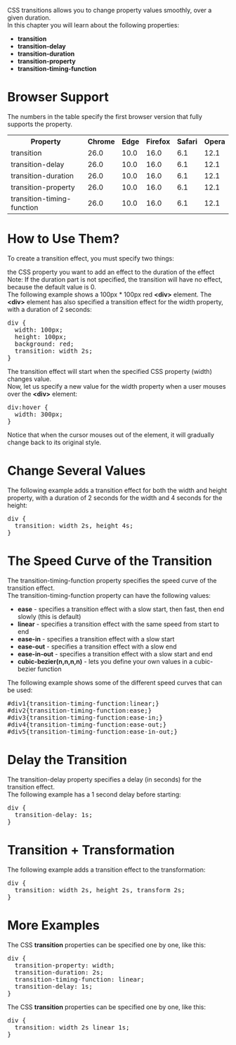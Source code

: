 CSS transitions allows you to change property values smoothly, over a given duration.
<br>
In this chapter you will learn about the following properties:
<ul>
  <li><b>transition</b></li>
  <li><b>transition-delay</b></li>
  <li><b>transition-duration</b></li>
  <li><b>transition-property</b></li>
  <li><b>transition-timing-function</b></li>
</ul>
<h1>Browser Support</h1>
The numbers in the table specify the first browser version that fully supports the property.
<table class="ws-table-all notranslate">
  <tr>
    <th>Property</th>
    <th>Chrome</th>
    <th>Edge</th>
    <th>Firefox</th>
    <th>Safari</th>
    <th>Opera</th>
  </tr>
  <tr>
    <td>transition</td>
    <td>26.0</td>
    <td>10.0</td>
    <td>16.0</td>
    <td>6.1</td>
    <td>12.1</td>
  </tr>
  <tr>
    <td>transition-delay</td>
    <td>26.0</td>
    <td>10.0</td>
    <td>16.0</td>
    <td>6.1</td>
    <td>12.1</td>
  </tr>
  <tr>
    <td>transition-duration</td>
    <td>26.0</td>
    <td>10.0</td>
    <td>16.0</td>
    <td>6.1</td>
    <td>12.1</td>
  </tr>
  <tr>
    <td>transition-property</td>
    <td>26.0</td>
    <td>10.0</td>
    <td>16.0</td>
    <td>6.1</td>
    <td>12.1</td>
  </tr>
  <tr>
    <td>transition-timing-function</td>
    <td>26.0</td>
    <td>10.0</td>
    <td>16.0</td>
    <td>6.1</td>
    <td>12.1</td>
  </tr>
</table>
<h1>How to Use Them?</h1>
To create a transition effect, you must specify two things:

the CSS property you want to add an effect to
the duration of the effect
Note: If the duration part is not specified, the transition will have no effect, because the default value is 0.
<br>
The following example shows a 100px * 100px red <b>&lt;div&gt;</b> element. The <b>&lt;div&gt;</b> element has also specified a transition effect for the width property, with a duration of 2 seconds:
<pre>
div {
  width: 100px;
  height: 100px;
  background: red;
  transition: width 2s;
}
</pre>
The transition effect will start when the specified CSS property (width) changes value.
<br>
Now, let us specify a new value for the width property when a user mouses over the <b>&lt;div&gt;</b> element:
<pre>
div:hover {
  width: 300px;
}
</pre>
Notice that when the cursor mouses out of the element, it will gradually change back to its original style.
<h1>Change Several Values</h1>
The following example adds a transition effect for both the width and height property, with a duration of 2 seconds for the width and 4 seconds for the height:
<pre>
div {
  transition: width 2s, height 4s;
}
</pre>
<h1>The Speed Curve of the Transition</h1>
The transition-timing-function property specifies the speed curve of the transition effect.
<br>
The transition-timing-function property can have the following values:
<ul>
  <li><b>ease</b> - specifies a transition effect with a slow start, then fast, then end slowly (this is default)</li>
  <li><b>linear</b> - specifies a transition effect with the same speed from start to end</li>
  <li><b>ease-in</b> - specifies a transition effect with a slow start</li>
  <li><b>ease-out</b> - specifies a transition effect with a slow end</li>
  <li><b>ease-in-out</b> - specifies a transition effect with a slow start and end</li>
  <li><b>cubic-bezier(n,n,n,n)</b> - lets you define your own values in a cubic-bezier function</li>
</ul>
The following example shows some of the different speed curves that can be used:
<pre>
#div1{transition-timing-function:linear;}
#div2{transition-timing-function:ease;}
#div3{transition-timing-function:ease-in;}
#div4{transition-timing-function:ease-out;}
#div5{transition-timing-function:ease-in-out;}
</pre>
<h1>Delay the Transition</h1>
The transition-delay property specifies a delay (in seconds) for the transition effect.
<br>
The following example has a 1 second delay before starting:
<pre>
div {
  transition-delay: 1s;
}
</pre>
<h1>Transition + Transformation</h1>
The following example adds a transition effect to the transformation:
<pre>
div {
  transition: width 2s, height 2s, transform 2s;
}
</pre>
<h1>More Examples</h1>
The CSS <b>transition</b> properties can be specified one by one, like this:
<pre>
div {
  transition-property: width;
  transition-duration: 2s;
  transition-timing-function: linear;
  transition-delay: 1s;
}
</pre>
The CSS <b>transition</b> properties can be specified one by one, like this:
<pre>
div {
  transition: width 2s linear 1s;
}
</pre>
